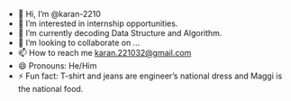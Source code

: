 - 👋 Hi, I’m @karan-2210
- 👀 I’m interested in internship opportunities.
- 🌱 I’m currently decoding Data Structure and Algorithm.
- 💞️ I’m looking to collaborate on ...
- 📫 How to reach me karan.221032@gmail.com
- 😄 Pronouns: He/Him
- ⚡ Fun fact: T-shirt and jeans are engineer’s national dress and Maggi is the national food.

<!---
karan-2210/karan-2210 is a ✨ special ✨ repository because its `README.md` (this file) appears on your GitHub profile.
You can click the Preview link to take a look at your changes.
--->
